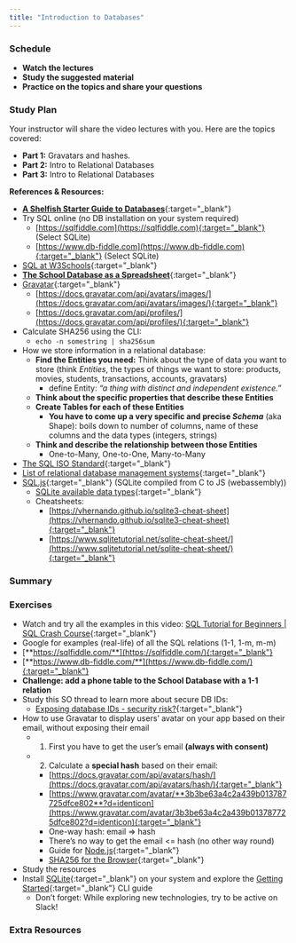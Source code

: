 ```yaml
---
title: "Introduction to Databases"
---
```


### Schedule

  - **Watch the lectures**
  - **Study the suggested material**
  - **Practice on the topics and share your questions**

### Study Plan

  Your instructor will share the video lectures with you. Here are the topics covered:

  - **Part 1:** Gravatars and hashes.
  - **Part 2:** Intro to Relational Databases
  - **Part 3:** Intro to Relational Databases

  **References & Resources:**

  - [**A Shelfish Starter Guide to Databases**](https://maggieappleton.com/databases){:target="_blank"}  
  - Try SQL online (no DB installation on your system required)  
    - [https://sqlfiddle.com](https://sqlfiddle.com){:target="_blank"} (Select SQLite)  
    - [https://www.db-fiddle.com](https://www.db-fiddle.com){:target="_blank"} (Select SQLite)  
  - [SQL at W3Schools](https://www.w3schools.com/sql/default.asp){:target="_blank"}  
  - [**The School Database as a Spreadsheet**](https://docs.google.com/spreadsheets/d/1DeTyspgfT-38JbufGDw_pV5arDF2UanVJ3qDFIiZmmY/edit?usp=sharing){:target="_blank"}  
  - [Gravatar](https://gravatar.com/){:target="_blank"}  
    - [https://docs.gravatar.com/api/avatars/images/](https://docs.gravatar.com/api/avatars/images/){:target="_blank"}  
    - [https://docs.gravatar.com/api/profiles/](https://docs.gravatar.com/api/profiles/){:target="_blank"}  
  - Calculate SHA256 using the CLI:  
    - `echo -n somestring | sha256sum`  
  - How we store information in a relational database:  
    - **Find the Entities you need:** Think about the type of data you want to store (think *Entities*, the types of things we want to store: products, movies, students, transactions, accounts, gravatars)  
      - define Entity: *“a thing with distinct and independent existence.”*  
    - **Think about the specific properties that describe these Entities**  
    - **Create Tables for each of these Entities**  
      - **You have to come up a very specific and precise *Schema*** (aka Shape): boils down to number of columns, name of these columns and the data types (integers, strings)  
    - **Think and describe the relationship between those Entities**   
      - One-to-Many, One-to-One, Many-to-Many  
  - [The SQL ISO Standard](https://en.wikipedia.org/wiki/SQL:2023){:target="_blank"}  
  - [List of relational database management systems](https://en.wikipedia.org/wiki/List_of_relational_database_management_systems){:target="_blank"}  
  - [SQL.js](https://sql.js.org/#/){:target="_blank"} (SQLite compiled from C to JS (webassembly))  
    - [SQLite available data types](https://sqlite.org/datatype3.html){:target="_blank"}  
    - Cheatsheets:  
      - [https://vhernando.github.io/sqlite3-cheat-sheet](https://vhernando.github.io/sqlite3-cheat-sheet){:target="_blank"}  
      - [https://www.sqlitetutorial.net/sqlite-cheat-sheet/](https://www.sqlitetutorial.net/sqlite-cheat-sheet/){:target="_blank"}

### Summary

### Exercises

  - Watch and try all the examples in this video: [SQL Tutorial for Beginners \| SQL Crash Course](https://www.youtube.com/watch?v=2kHV2_CXJ38){:target="_blank"}  
  - Google for examples (real-life) of all the SQL relations (1-1, 1-m, m-m)  
  - [**https://sqlfiddle.com/**](https://sqlfiddle.com/){:target="_blank"}  
  - [**https://www.db-fiddle.com/**](https://www.db-fiddle.com/){:target="_blank"}  
  - **Challenge: add a phone table to the School Database with a 1-1 relation**  
  - Study this SO thread to learn more about secure DB IDs:  
    - [Exposing database IDs \- security risk?](https://stackoverflow.com/questions/396164/exposing-database-ids-security-risk){:target="_blank"}  
  - How to use Gravatar to display users’ avatar on your app based on their email, without exposing their email  
    - 1) First you have to get the user’s email **(always with consent)**  
    - 2) Calculate a **special hash** based on their email:  
      - [https://docs.gravatar.com/api/avatars/hash/](https://docs.gravatar.com/api/avatars/hash/){:target="_blank"}   
      - [https://www.gravatar.com/avatar/**3b3be63a4c2a439b013787725dfce802**?d=identicon](https://www.gravatar.com/avatar/3b3be63a4c2a439b013787725dfce802?d=identicon){:target="_blank"}  
      - One-way hash: email => hash  
      - There’s no way to get the email <= hash (no other way round)  
      - Guide for [Node.js](https://docs.gravatar.com/api/avatars/node/){:target="_blank"}  
      - [SHA256 for the Browser](https://www.30secondsofcode.org/js/s/hash-sha-256/){:target="_blank"}  
  - Study the resources  
  - Install [SQLite](https://sqlite.org/){:target="_blank"} on your system and explore the [Getting Started](https://sqlite.org/cli.html){:target="_blank"} CLI guide  
    - Don’t forget: While exploring new technologies, try to be active on Slack!
    
### Extra Resources
